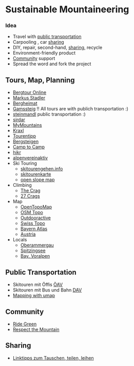 # Sustainable Mountaineering

### Idea
- Travel with [public transportation](#public-transportation)
- Carpooling , car [sharing](#sharing)
- DIY, repair, second-hand, [sharing](#sharing), recycle
- Environment-friendly product
- [Community](#community) support
- Spread the word and fork the project

## Tours, Map, Planning
- [Bergtour Online](http://www.bergtour-online.de/wanderkarte/)
- [Markus Stadler](http://www.stadler-markus.de/skitouren/tourentipps.htm)
- [Bergheimat](http://www.bergheimat.net/)
- [Gamssteig](http://www.gamssteig.de/karte.htm) !! All tours are with publich transportation :)
- [steinmandl](http://www.steinmandl.de/Homepage.htm?Fahrplan.htm) public transportation :)
- [sirdar](http://www.sirdar.de/index.php)
- [MyMountains](http://www.mymountains.de/Karte)
- [Kraxl](http://www.kraxl.de/touren.html)
- [Tourentipp](http://www.tourentipp.de/)
- [Bergsteigen](http://www.bergsteigen.com/)
- [Camp to Camp](http://www.camptocamp.org/)
- [hikr](http://www.hikr.org/map.php)
- [alpenvereinaktiv](http://www.alpenvereinaktiv.com/)
- Ski Touring
  - [skitourengehen.info](http://www.skitourengehen.info/skitouren)
  - [skitourenkarte](http://skitourenkarte.eu/)
  - [open slope map](http://www.openslopemap.org/karte/)
- Climbing
  - [The Crag](https://www.thecrag.com/climbing/germany/oberbayern)
  - [27 Crags](http://27crags.com/)
- Map
  - [OpenTopoMap](https://opentopomap.org/)
  - [OSM Topo](https://geo.dianacht.de/topo/)
  - [Outdooractive](http://www.outdooractive.com/de/)
  - [Swiss Topo](https://map.geo.admin.ch/)
  - [Bayern Atlas](http://geoportal.bayern.de/bayernatlas/)
  - [Austria](http://www.oetk.at/ausr%C3%BCstung/kartenmaterial/digitale-karten/)
- Locals
  - [Oberammergau](http://www.ammergauer-alpen.de/Media/Touren)
  - [Spitzingsee](http://www.alpenbahnen-spitzingsee.de/sommer/sommer/klettern/)
  - [Bay. Voralpen](http://www.bromba.com/berge/berge.htm)


## Public Transportation
- Skitouren mit Öffis [ÖAV](http://www.alpenverein.at/portal/news/aktuelle_news/2013_12_19_skitouren-mit-oeffis.php)
- Skitouren mit Bus und Bahn [DAV](http://www.alpinjournal.de/html/skitouren_mit_bus_und_bahn.html)
- [Mapping with umap](http://umap.openstreetmap.fr/en/map/mtn_53474)

## Community
- [Ride Green](http://www.ridegreener.com/)
- [Respect the Mountain](http://www.respectthemountains.com/)

## Sharing
- [Linktipps zum Tauschen, teilen, leihen](http://www.fuereinebesserewelt.info/linktipps-zum-tauschen-teilen-leihen/)
